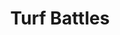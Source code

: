 ---
layout: credit-info
headerstatus: shunk-header
title: Turf Battles
showreel_weight: 120
credits_weight: 120
thumbnail: /assets/img/credits-grid/turf-battles.jpg
image: /assets/img/credits-grid/opengraph/turf-battles.jpg
image_size: 3
category: credits
role: Composer
type: Video Game
year: 2012
genre: RPG
---